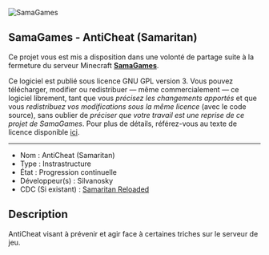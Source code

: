 ![SamaGames](https://assets.samagames.net/images/logo.png "SamaGames logo")

## SamaGames - AntiCheat (Samaritan)

Ce projet vous est mis a disposition dans une volonté de partage suite à la fermeture du serveur Minecraft [**SamaGames**](http://samagames.net).

Ce logiciel est publié sous licence GNU GPL version 3. Vous pouvez télécharger, modifier ou redistribuer — même commercialement — ce logiciel librement, tant que vous *précisez les changements apportés* et que vous *redistribuez vos modifications sous la même licence* (avec le code source), sans oublier de *préciser que votre travail est une reprise de ce projet de SamaGames*.
Pour plus de détails, référez-vous au texte de licence disponible [ici](LICENCE).

------------------------------------

- Nom : AntiCheat (Samaritan)
- Type : Instrastructure
- État : Progression continuelle
- Développeur(s) : Silvanosky
- CDC (Si existant) : [Samaritan Reloaded](https://samagames.net/ressources/samaritan-reloaded.pdf)


## Description
AntiCheat visant à prévenir et agir face à certaines triches sur le serveur de jeu.
